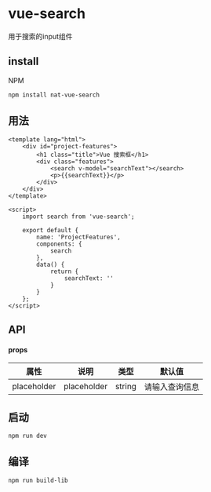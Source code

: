 # vue-search
用于搜索的input组件
## install
NPM
```
npm install nat-vue-search
```
## 用法
```
<template lang="html">
    <div id="project-features">
        <h1 class="title">Vue 搜索框</h1>
        <div class="features">
            <search v-model="searchText"></search>
            <p>{{searchText}}</p>
        </div>
    </div>
</template>
```
```
<script>
    import search from 'vue-search';

    export default {
        name: 'ProjectFeatures',
        components: {
            search
        },
        data() {
            return {
                searchText: ''
            }
        }
    };
</script>
```
## API
#### props
属性 | 说明 | 类型 | 默认值
---|---|---|---
placeholder | placeholder | string | 请输入查询信息
## 启动
```
npm run dev
```
## 编译
```
npm run build-lib
```
